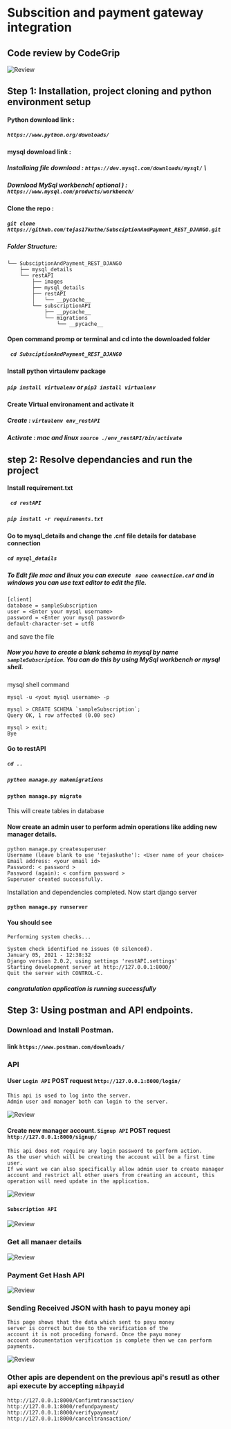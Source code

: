 # Subscition and payment gateway integration

## Code review by CodeGrip

![Review](/Images/codegrip_review.png)


## Step 1: Installation, project cloning and python environment setup

#### Python download link : 
##### `https://www.python.org/downloads/`

#### mysql download link : 
##### Installaing file download : `https://dev.mysql.com/downloads/mysql/` \
##### Download MySql workbench( optional ) : `https://www.mysql.com/products/workbench/`

#### Clone the repo :
##### ```git clone https://github.com/tejas17kuthe/SubsciptionAndPayment_REST_DJANGO.git```

##### Folder Structure:
```
└── SubsciptionAndPayment_REST_DJANGO
    ├── mysql_details
    └── restAPI
        ├── images
        ├── mysql_details
        ├── restAPI
        │   └── __pycache__
        └── subscriptionAPI
            ├── __pycache__
            └── migrations
                └── __pycache__
```

#### Open command promp or terminal and cd into the downloaded folder
##### ` cd SubsciptionAndPayment_REST_DJANGO`

#### Install python virtaulenv package
##### ` pip install virtualenv `  or  ` pip3 install virtualenv ` 
 
#### Create Virtual environament and activate it

##### Create : ` virtualenv env_restAPI `

##### Activate : mac and linux ` source ./env_restAPI/bin/activate `  

## step 2: Resolve dependancies and run the project

#### Install requirement.txt
##### ` cd restAPI`

##### `pip install -r requirements.txt` 

#### Go to mysql_details and change the .cnf file details for database connection
##### ` cd mysql_details `

##### To Edit file mac and linux you can execute ` nano connection.cnf` and in windows you can use text editor to edit the file.

```
[client]
database = sampleSubscription
user = <Enter your mysql username>
password = <Enter your mysql password>
default-character-set = utf8
```
and save the file 

##### Now you have to create a blank schema in mysql by name `sampleSubscription`. You can do this by using MySql workbench or mysql shell.
mysql shell command
```
mysql -u <yout mysql username> -p

mysql > CREATE SCHEMA `sampleSubscription`;
Query OK, 1 row affected (0.00 sec)

mysql > exit;
Bye

```

#### Go to restAPI
##### `cd ..`
##### `python manage.py makemigrations`
#### `python manage.py migrate`
This will create tables in database
#### Now create an admin user to perform admin operations like adding new manager details.
```
python manage.py createsuperuser 
Username (leave blank to use 'tejaskuthe'): <User name of your choice>
Email address: <your email id>
Password: < password >
Password (again): < confirm password >
Superuser created successfully.

```
Installation and dependencies completed. Now start django server
#### `python manage.py runserver`
#### You should see
```
Performing system checks...

System check identified no issues (0 silenced).
January 05, 2021 - 12:38:32
Django version 2.0.2, using settings 'restAPI.settings'
Starting development server at http://127.0.0.1:8000/
Quit the server with CONTROL-C.

```
##### congratulation application is running successfully

## Step 3: Using postman and API endpoints.

### Download and Install Postman.
####       link `https://www.postman.com/downloads/`

### API
#### User `Login API` POST request `http://127.0.0.1:8000/login/`
 
```
This api is used to log into the server.
Admin user and manager both can login to the server.
```
![Review](/Images/loginapi.png)

#### Create new manager account. `Signup API` POST request `http://127.0.0.1:8000/signup/`
```
This api does not require any login password to perform action. 
As the user which will be creating the account will be a first time user.
If we want we can also specifically allow admin user to create manager account and restrict all other users from creating an account, this operation will need update in the application. 
```
![Review](/Images/signupapi.png)



#### `Subscription API`
![Review](/Images/subscriptionapi.png)

### Get all manaer details
![Review](/Images/managerdetailapi.png)

### Payment Get Hash API
![Review](/Images/paymentapi.png)

### Sending Received JSON with hash to payu money api
```
This page shows that the data which sent to payu money 
server is correct but due to the verification of the 
account it is not proceding forward. Once the payu money
account documentation verification is complete then we can perform payments.
```
![Review](/Images/payupaymentapi.png)

### Other apis are dependent on the previous api's resutl as other api execute by accepting `mihpayid`
```
http://127.0.0.1:8000/Confirmtransaction/
http://127.0.0.1:8000/refundpayment/
http://127.0.0.1:8000/verifypayment/
http://127.0.0.1:8000/canceltransaction/
```

